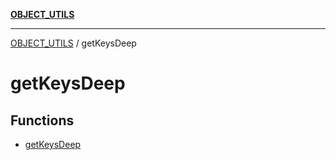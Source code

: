 [**OBJECT_UTILS**](../README.md)

***

[OBJECT_UTILS](../README.md) / getKeysDeep

# getKeysDeep

## Functions

- [getKeysDeep](functions/getKeysDeep.md)
